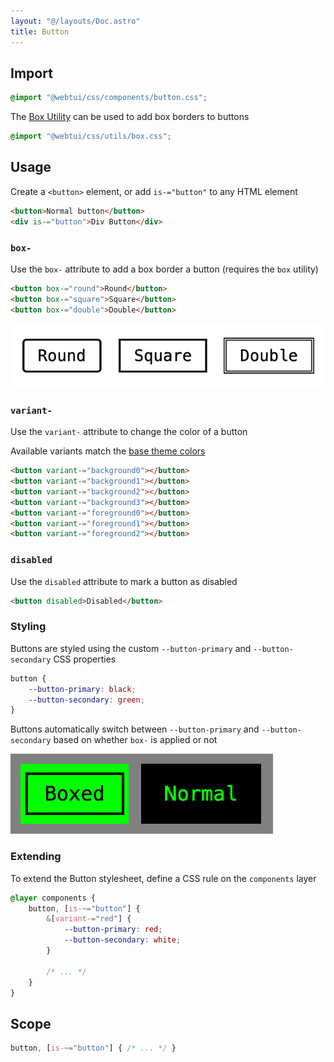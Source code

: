 ```yaml
---
layout: "@/layouts/Doc.astro"
title: Button
---
```


## Import

```css
@import "@webtui/css/components/button.css";
```

The [Box Utility](/intro/ascii-boxes) can be used to add box borders to buttons

```css
@import "@webtui/css/utils/box.css";
```

## Usage

Create a `<button>` element, or add `is-="button"` to any HTML element

```html
<button>Normal button</button>
<div is-="button">Div Button</div>
```

### `box-`

Use the `box-` attribute to add a box border a button (requires the `box` utility)

```html
<button box-="round">Round</button>
<button box-="square">Square</button>
<button box-="double">Double</button>
```

![button-boxes.png](../../assets/button-boxes.png)

### `variant-`

Use the `variant-` attribute to change the color of a button

Available variants match the [base theme colors](/start/theming#colors)

```html
<button variant-="background0"></button>
<button variant-="background1"></button>
<button variant-="background2"></button>
<button variant-="background3"></button>
<button variant-="foreground0"></button>
<button variant-="foreground1"></button>
<button variant-="foreground2"></button>
```

### `disabled`

Use the `disabled` attribute to mark a button as disabled

```html
<button disabled>Disabled</button>
```

### Styling

Buttons are styled using the custom `--button-primary` and `--button-secondary` CSS properties

```css
button {
    --button-primary: black;
    --button-secondary: green;
}
```

Buttons automatically switch between `--button-primary` and `--button-secondary` based on whether `box-` is applied or not

![button-colors.png](../../assets/button-colors.png)

### Extending

To extend the Button stylesheet, define a CSS rule on the `components` layer

```css
@layer components {
    button, [is-~="button"] {
        &[variant-="red"] {
            --button-primary: red;
            --button-secondary: white;
        }

        /* ... */
    }
}
```

## Scope

```css
button, [is-~="button"] { /* ... */ }
```
